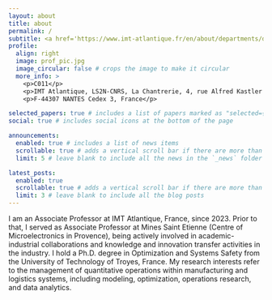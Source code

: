 ```yaml
---
layout: about
title: about
permalink: /
subtitle: <a href='https://www.imt-atlantique.fr/en/about/departments/dapi'>Department of Automation, Production and Computer Sciences, IMT Atlantique </a>. 
profile:
  align: right
  image: prof_pic.jpg
  image_circular: false # crops the image to make it circular
  more_info: >
    <p>C011</p>
    <p>IMT Atlantique, LS2N-CNRS, La Chantrerie, 4, rue Alfred Kastler - B.P. 20722</p>
    <p>F-44307 NANTES Cedex 3, France</p>

selected_papers: true # includes a list of papers marked as "selected={true}"
social: true # includes social icons at the bottom of the page

announcements:
  enabled: true # includes a list of news items
  scrollable: true # adds a vertical scroll bar if there are more than 3 news items
  limit: 5 # leave blank to include all the news in the `_news` folder

latest_posts:
  enabled: true
  scrollable: true # adds a vertical scroll bar if there are more than 3 new posts items
  limit: 3 # leave blank to include all the blog posts
---
```


I am an Associate Professor at IMT Atlantique, France, since 2023. Prior to that, I served as Associate Professor at Mines Saint Etienne (Centre of Microelectronics in Provence), being actively involved in academic-industrial collaborations and knowledge and innovation transfer activities in the industry. I hold a Ph.D. degree in Optimization and Systems Safety from the University of Technology of Troyes, France. My research interests refer to the management of quantitative operations within manufacturing and logistics systems, including modeling, optimization, operations research, and data analytics.